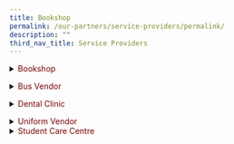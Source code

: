 ```yaml
---
title: Bookshop
permalink: /our-partners/service-providers/permalink/
description: ""
third_nav_title: Service Providers
---
```

<details>
<summary><span style="color: #800000;">Bookshop</span></summary>

Pacific Bookstores Pte Ltd

Contact Person: Ms. Amanda 

Contact Number: 64252260 

Email: sqps@pacificbookstores.com</details>

<details>
<summary><span style="color: #800000;">Bus Vendor</span></summary>

Beng Tat Transport Service

Contact Person: Ms Sharon 

Contact Number: 98795348 

Email: sharon@bengtatbus.com</details>


<details>
<summary><span style="color: #800000;">Dental Clinic</span></summary>
	
Dental Therapist from HPB: Ms Suhaila Mohd Isa

Contact Number: 91156107

OPENING DAYS:

MON to THURS: 8.00 a.m. – 5.30 p.m.

FRI: 8.00 a.m. – 5.00 p.m.

LUNCH TIME: 1 p.m. – 2 p.m.

Buddy Clinic (when clinic is closed)

In the event that the dental clinic is closed, students who require EMERGENCY dental treatment can call any of the buddy clinics (see table) for an appointment. Please CALL to ensure that a dental staff is on duty, before going to the clinic:

<table style="border-collapse:collapse;border:none;mso-border-alt:solid windowtext .5pt;
 mso-yfti-tbllook:1184;mso-padding-alt:0cm 5.4pt 0cm 5.4pt" cellpadding="0" cellspacing="0" border="1" class="MsoTableGrid"><tbody><tr style="mso-yfti-irow:0;mso-yfti-firstrow:yes"><td style="width:176.95pt;border:solid windowtext 1.0pt;
  mso-border-alt:solid windowtext .5pt;padding:0cm 5.4pt 0cm 5.4pt" valign="top" width="236"><p style="margin-bottom:0cm;line-height:normal" class="MsoNormal"><b>Dental Clinic</b></p></td><td style="width:63.8pt;border:solid windowtext 1.0pt;
  border-left:none;mso-border-left-alt:solid windowtext .5pt;mso-border-alt:
  solid windowtext .5pt;padding:0cm 5.4pt 0cm 5.4pt" valign="top" width="85"><p style="margin-bottom:0cm;line-height:normal" class="MsoNormal"><b>Telephone</b></p></td><td style="width:226.75pt;border:solid windowtext 1.0pt;
  border-left:none;mso-border-left-alt:solid windowtext .5pt;mso-border-alt:
  solid windowtext .5pt;padding:0cm 5.4pt 0cm 5.4pt" valign="top" width="302"><p style="margin-bottom:0cm;line-height:normal" class="MsoNormal"><b>Address</b></p></td></tr><tr style="mso-yfti-irow:1"><td style="width:176.95pt;border:solid windowtext 1.0pt;
  border-top:none;mso-border-top-alt:solid windowtext .5pt;mso-border-alt:solid windowtext .5pt;
  padding:0cm 5.4pt 0cm 5.4pt" valign="top" width="236"><p style="margin-bottom:0cm;line-height:normal" class="MsoNormal">Rulang Primary School</p></td><td style="width:63.8pt;border-top:none;border-left:none;
  border-bottom:solid windowtext 1.0pt;border-right:solid windowtext 1.0pt;
  mso-border-top-alt:solid windowtext .5pt;mso-border-left-alt:solid windowtext .5pt;
  mso-border-alt:solid windowtext .5pt;padding:0cm 5.4pt 0cm 5.4pt" valign="top" width="85"><p style="margin-bottom:0cm;line-height:normal" class="MsoNormal">9115 6053</p></td><td style="width:226.75pt;border-top:none;border-left:
  none;border-bottom:solid windowtext 1.0pt;border-right:solid windowtext 1.0pt;
  mso-border-top-alt:solid windowtext .5pt;mso-border-left-alt:solid windowtext .5pt;
  mso-border-alt:solid windowtext .5pt;padding:0cm 5.4pt 0cm 5.4pt" valign="top" width="302"><p style="margin-bottom:0cm;line-height:normal" class="MsoNormal">6 Jurong West Street 52, Singapore 649295</p></td></tr><tr style="mso-yfti-irow:2"><td style="width:176.95pt;border:solid windowtext 1.0pt;
  border-top:none;mso-border-top-alt:solid windowtext .5pt;mso-border-alt:solid windowtext .5pt;
  padding:0cm 5.4pt 0cm 5.4pt" valign="top" width="236"><p style="margin-bottom:0cm;line-height:normal" class="MsoNormal">Lakeside Primary School</p></td><td style="width:63.8pt;border-top:none;border-left:none;
  border-bottom:solid windowtext 1.0pt;border-right:solid windowtext 1.0pt;
  mso-border-top-alt:solid windowtext .5pt;mso-border-left-alt:solid windowtext .5pt;
  mso-border-alt:solid windowtext .5pt;padding:0cm 5.4pt 0cm 5.4pt" valign="top" width="85"><p style="margin-bottom:0cm;line-height:normal" class="MsoNormal">91149842</p></td><td style="width:226.75pt;border-top:none;border-left:
  none;border-bottom:solid windowtext 1.0pt;border-right:solid windowtext 1.0pt;
  mso-border-top-alt:solid windowtext .5pt;mso-border-left-alt:solid windowtext .5pt;
  mso-border-alt:solid windowtext .5pt;padding:0cm 5.4pt 0cm 5.4pt" valign="top" width="302"><p style="margin-bottom:0cm;line-height:normal" class="MsoNormal">161 Corporation Walk, Singapore 618310</p></td></tr><tr style="mso-yfti-irow:3;mso-yfti-lastrow:yes"><td style="width:176.95pt;border:solid windowtext 1.0pt;
  border-top:none;mso-border-top-alt:solid windowtext .5pt;mso-border-alt:solid windowtext .5pt;
  padding:0cm 5.4pt 0cm 5.4pt" valign="top" width="236"><p style="margin-bottom:0cm;line-height:normal" class="MsoNormal">Boon Lay Garden Primary School</p></td><td style="width:63.8pt;border-top:none;border-left:none;
  border-bottom:solid windowtext 1.0pt;border-right:solid windowtext 1.0pt;
  mso-border-top-alt:solid windowtext .5pt;mso-border-left-alt:solid windowtext .5pt;
  mso-border-alt:solid windowtext .5pt;padding:0cm 5.4pt 0cm 5.4pt" valign="top" width="85"><p style="margin-bottom:0cm;line-height:normal" class="MsoNormal">91141896</p></td><td style="width:226.75pt;border-top:none;border-left:
  none;border-bottom:solid windowtext 1.0pt;border-right:solid windowtext 1.0pt;
  mso-border-top-alt:solid windowtext .5pt;mso-border-left-alt:solid windowtext .5pt;
  mso-border-alt:solid windowtext .5pt;padding:0cm 5.4pt 0cm 5.4pt" valign="top" width="302"><p style="margin-bottom:0cm;line-height:normal" class="MsoNormal">20 Boon Lay Dr, Singapore 649930</p></td></tr></tbody></table>

For emergencies such as dental trauma, facial/gum swelling or toothache, please call the Health Promotion Board’s School Dental Centre at 6435 3782 for assistance.</details>

<details>
<summary><span style="color: #800000;">Uniform Vendor</span></summary>

Contact Person: Mr. Brennan

Contact Number: 64796811

Email: sales@khuniform.com

Website: https://khuniform.com/

* Uniforms are available for sale through School Bookshop during school term time.</details>


<details>
<summary><span style="color: #800000;">Student Care Centre</span></summary>

</details>